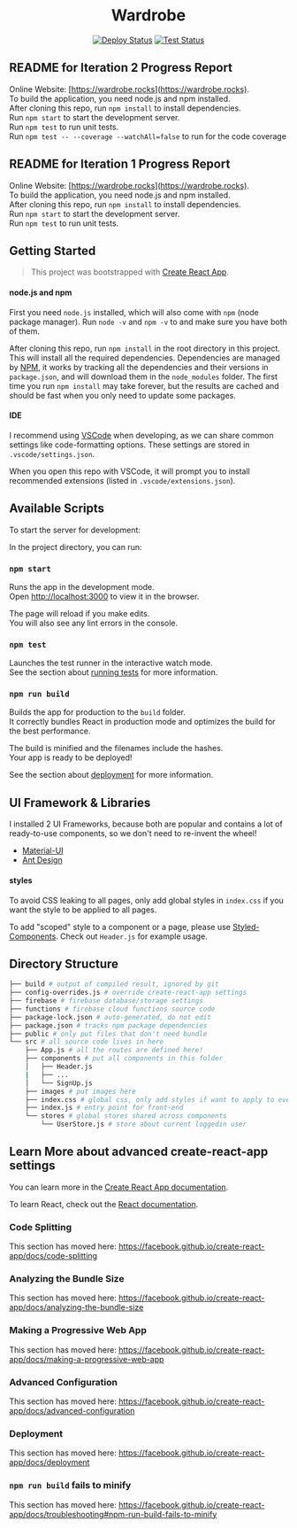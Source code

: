<h1 align="center">Wardrobe</h1>

<p align="center">
  <a href="https://app.netlify.com/sites/mywardrobe/deploys"><img src="https://api.netlify.com/api/v1/badges/dd13f707-aa91-4842-a4ab-a0e6bbc475f4/deploy-status" alt="Deploy Status"></a>
  <a href="https://circleci.com/gh/ooxxro/wardrobe/tree/master"><img src="https://img.shields.io/circleci/project/github/ooxxro/wardrobe/master.svg?sanitize=true" alt="Test Status"></a>
<!--   <a href="https://codecov.io/github/ooxxro/wardrobe?branch=master"><img src="https://img.shields.io/codecov/c/github/ooxxro/wardrobe/master.svg?sanitize=true" alt="Coverage Status"></a> -->
</p>


## README for Iteration 2 Progress Report

Online Website: [https://wardrobe.rocks](https://wardrobe.rocks).  
To build the application, you need node.js and npm installed.  
After cloning this repo, run `npm install` to install dependencies.  
Run `npm start` to start the development server.  
Run `npm test` to run unit tests.  
Run `npm test -- --coverage --watchAll=false` to run for the code coverage

## README for Iteration 1 Progress Report

Online Website: [https://wardrobe.rocks](https://wardrobe.rocks).  
To build the application, you need node.js and npm installed.  
After cloning this repo, run `npm install` to install dependencies.  
Run `npm start` to start the development server.  
Run `npm test` to run unit tests.

## Getting Started

> This project was bootstrapped with [Create React App](https://github.com/facebook/create-react-app).

#### node.js and npm

First you need `node.js` installed, which will also come with `npm` (node package manager). Run `node -v` and `npm -v` to and make sure you have both of them.

After cloning this repo, run `npm install` in the root directory in this project. This will install all the required dependencies. Dependencies are managed by [NPM](https://www.npmjs.com/), it works by tracking all the dependencies and their versions in `package.json`, and will download them in the `node_modules` folder. The first time you run `npm install` may take forever, but the results are cached and should be fast when you only need to update some packages.

#### IDE

I recommend using [VSCode](https://code.visualstudio.com/) when developing, as we can share common settings like code-formatting options. These settings are stored in `.vscode/settings.json`.

When you open this repo with VSCode, it will prompt you to install recommended extensions (listed in `.vscode/extensions.json`).

## Available Scripts

To start the server for development:

In the project directory, you can run:

### `npm start`

Runs the app in the development mode.<br />
Open [http://localhost:3000](http://localhost:3000) to view it in the browser.

The page will reload if you make edits.<br />
You will also see any lint errors in the console.

### `npm test`

Launches the test runner in the interactive watch mode.<br />
See the section about [running tests](https://facebook.github.io/create-react-app/docs/running-tests) for more information.

### `npm run build`

Builds the app for production to the `build` folder.<br />
It correctly bundles React in production mode and optimizes the build for the best performance.

The build is minified and the filenames include the hashes.<br />
Your app is ready to be deployed!

See the section about [deployment](https://facebook.github.io/create-react-app/docs/deployment) for more information.

## UI Framework & Libraries

I installed 2 UI Frameworks, because both are popular and contains a lot of ready-to-use components, so we don't need to re-invent the wheel!

- [Material-UI](https://material-ui.com/)
- [Ant Design](https://ant.design/)

#### styles

To avoid CSS leaking to all pages, only add global styles in `index.css` if you want the style to be applied to all pages.

To add "scoped" style to a component or a page, please use [Styled-Components](https://styled-components.com/). Check out `Header.js` for example usage.

## Directory Structure

```sh
├── build # output of compiled result, ignored by git
├── config-overrides.js # override create-react-app settings
├── firebase # firebase database/storage settings
├── functions # firebase cloud functions source code
├── package-lock.json # auto-generated, do not edit
├── package.json # tracks npm package dependencies
├── public # only put files that don't need bundle
└── src # all source code lives in here
    ├── App.js # all the routes are defined here!
    ├── components # put all components in this folder
    │   ├── Header.js
    |   ├── ...
    │   └── SignUp.js
    ├── images # put images here
    ├── index.css # global css, only add styles if want to apply to every page
    ├── index.js # entry point for front-end
    └── stores # global stores shared across components
        └── UserStore.js # store about current loggedin user
```

## Learn More about advanced create-react-app settings

You can learn more in the [Create React App documentation](https://facebook.github.io/create-react-app/docs/getting-started).

To learn React, check out the [React documentation](https://reactjs.org/).

### Code Splitting

This section has moved here: https://facebook.github.io/create-react-app/docs/code-splitting

### Analyzing the Bundle Size

This section has moved here: https://facebook.github.io/create-react-app/docs/analyzing-the-bundle-size

### Making a Progressive Web App

This section has moved here: https://facebook.github.io/create-react-app/docs/making-a-progressive-web-app

### Advanced Configuration

This section has moved here: https://facebook.github.io/create-react-app/docs/advanced-configuration

### Deployment

This section has moved here: https://facebook.github.io/create-react-app/docs/deployment

### `npm run build` fails to minify

This section has moved here: https://facebook.github.io/create-react-app/docs/troubleshooting#npm-run-build-fails-to-minify
